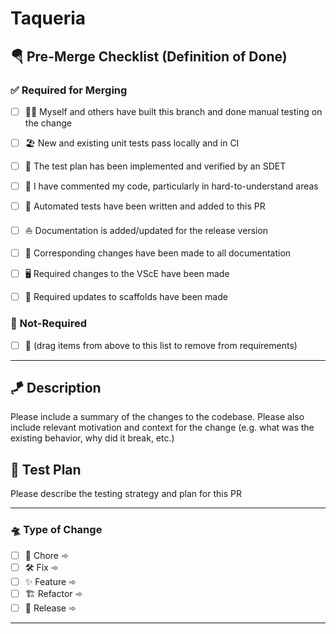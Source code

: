 # Taqueria

## 🪂 Pre-Merge Checklist (Definition of Done)

### ✅ Required for Merging

- [ ] 🏄‍♂️ Myself and others have built this branch and done manual testing on the change
- [ ] 🏖️ New and existing unit tests pass locally and in CI
- [ ] 🔱 The test plan has been implemented and verified by an SDET

- [ ] 🐬 I have commented my code, particularly in hard-to-understand areas
- [ ] 🦀 Automated tests have been written and added to this PR
- [ ] ⛵ Documentation is added/updated for the release version 
- [ ] 🤿 Corresponding changes have been made to all documentation
- [ ] 🖥 Required changes to the VScE have been made
- [ ] 👷 Required updates to scaffolds have been made

### 🙅 Not-Required

- [ ] 🛑 (drag items from above to this list to remove from requirements)

----------------------------------------------------------------------------------------------------------------------------

## 🪁 Description

Please include a summary of the changes to the codebase. Please also include relevant motivation and context for the change
(e.g. what was the existing behavior, why did it break, etc.)

## 🎢 Test Plan

Please describe the testing strategy and plan for this PR

----------------------------------------------------------------------------------------------------------------------------

### 🛸 Type of Change

- [ ] 🧹 Chore ➾
- [ ] 🛠️ Fix ➾
- [ ] ✨ Feature ➾
- [ ] 🏗️ Refactor ➾
- [ ] 🚀 Release ➾

----------------------------------------------------------------------------------------------------------------------------
